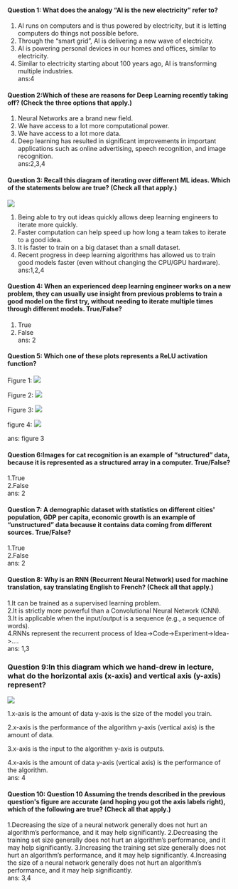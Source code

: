 #### Question 1: What does the analogy “AI is the new electricity” refer to?
   1. AI runs on computers and is thus powered by electricity, but it is letting computers do things not possible before.
   2. Through the “smart grid”, AI is delivering a new wave of electricity.
   3. AI is powering personal devices in our homes and offices, similar to electricity.
   4. Similar to electricity starting about 100 years ago, AI is transforming multiple industries.\
   ans:4
#### Question 2:Which of these are reasons for Deep Learning recently taking off? (Check the three options that apply.)
1. Neural Networks are a brand new field.
2. We have access to a lot more computational power.
3. We have access to a lot more data.
4. Deep learning has resulted in significant improvements in important applications such as online advertising, speech recognition, and      image recognition.\
ans:2,3,4
#### Question 3: Recall this diagram of iterating over different ML ideas. Which of the statements below are true? (Check all that apply.)
<img src="https://d3c33hcgiwev3.cloudfront.net/imageAssetProxy.v1/FalVl3ygEeegaQ4NYTdESg_7a0184575b8bdc47f8c3f29601302cb8_Screen-Shot-2017-08-08-at-6.13.59-PM.png?expiry=1567555200000&hmac=BADipY6wkYpo6WaKEF2Qpuur3a07jJ_VH-OpFs4JlIs">

1.  Being able to try out ideas quickly allows deep learning engineers to iterate more quickly.
2.  Faster computation can help speed up how long a team takes to iterate to a good idea.
3.  It is faster to train on a big dataset than a small dataset.
4.  Recent progress in deep learning algorithms has allowed us to train good models faster (even without changing the CPU/GPU hardware).\
ans:1,2,4
#### Question 4: When an experienced deep learning engineer works on a new problem, they can usually use insight from previous problems to train a good model on the first try, without needing to iterate multiple times through different models. True/False?
1. True
2. False\
ans: 2
#### Question 5: Which one of these plots represents a ReLU activation function?
Figure 1:
<img src="https://d3c33hcgiwev3.cloudfront.net/imageAssetProxy.v1/rDlJVXGkEeeOXQ7jdzu9Bg_ebe829e5a35b0a8d44b8fe85c7b28f9a_figure-1.png?expiry=1567555200000&hmac=CiAO1uOCSG9p43eqaHFvMJpcB-AGpc9c7e4ES8KUcm4">

Figure 2:
<img src="https://d3c33hcgiwev3.cloudfront.net/imageAssetProxy.v1/fwrRT3GkEee1BBJ2zgI9PA_c3a9e3d21c9e6cad5bb938ba596f94e3_Figure-2.png?expiry=1567555200000&hmac=Cjr9uPgeqSvMhyqLo2t_NOsrbD18fPtCylorChn6nNk">

Figure 3:
<img src="https://d3c33hcgiwev3.cloudfront.net/imageAssetProxy.v1/sBkbVnGkEee1BBJ2zgI9PA_2e3410579d847b4df4c2cf2691d63d3e_figure3.png?expiry=1567555200000&hmac=HvI_GLACjqh344DR4vS1JLcAwdqHrkg_BvSEOIwdZUs">

figure 4:
<img src="https://d3c33hcgiwev3.cloudfront.net/imageAssetProxy.v1/0GhwpHGkEeewexKhHrUb5g_2e64af1a0d0520a05f4b366bd77328ff_figure4.png?expiry=1567555200000&hmac=IFREBnjjKDF7pnzLPUxReNBofs6hYg5_OIQ6hMyFuA8">

ans: figure 3
#### Question 6:Images for cat recognition is an example of “structured” data, because it is represented as a structured array in a computer. True/False?
 1.True <br/>
 2.False\
 ans: 2
####  Question 7: A demographic dataset with statistics on different cities' population, GDP per capita, economic growth is an example of “unstructured” data because it contains data coming from different sources. True/False?
1.True\
2.False\
ans: 2
####  Question 8: Why is an RNN (Recurrent Neural Network) used for machine translation, say translating English to French? (Check all that apply.)
1.It can be trained as a supervised learning problem.\
2.It is strictly more powerful than a Convolutional Neural Network (CNN).\
3.It is applicable when the input/output is a sequence (e.g., a sequence of words).\
4.RNNs represent the recurrent process of Idea->Code->Experiment->Idea->....\
ans: 1,3
### Question 9:In this diagram which we hand-drew in lecture, what do the horizontal axis (x-axis) and vertical axis (y-axis) represent?
<img src="https://d3c33hcgiwev3.cloudfront.net/imageAssetProxy.v1/JP--G3ooEeeJIwrF5BVsIg_b60d752c05bec0881d8ca08cfc2646d2_Screen-Shot-2017-08-05-at-2.30.09-PM.png?expiry=1567555200000&hmac=wdLsX4wrhIDUXokw2U0NZZH-ljbzOeoyvJ9nhJ4V1eM">

1.x-axis is the amount of data
  y-axis is the size of the model you train.

2.x-axis is the performance of the algorithm
  y-axis (vertical axis) is the amount of data.

3.x-axis is the input to the algorithm
  y-axis is outputs.

4.x-axis is the amount of data
 y-axis (vertical axis) is the performance of the algorithm.\
 ans: 4
#### Question 10:  Question 10 Assuming the trends described in the previous question's figure are accurate (and hoping you got the axis labels right), which of the following are true? (Check all that apply.)
1.Decreasing the size of a neural network generally does not hurt an algorithm’s performance, and it may help significantly.
2.Decreasing the training set size generally does not hurt an algorithm’s performance, and it may help significantly.
3.Increasing the training set size generally does not hurt an algorithm’s performance, and it may help significantly.
4.Increasing the size of a neural network generally does not hurt an algorithm’s performance, and it may help significantly.\
ans: 3,4
